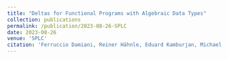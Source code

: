 ```yaml
---
title: "Deltas for Functional Programs with Algebraic Data Types"
collection: publications
permalink: /publication/2023-08-26-SPLC
date: 2023-08-26
venue: 'SPLC'
citation: 'Ferruccio Damiani, Reiner Hähnle, Eduard Kamburjan, Michael Lienhardt, Luca Paolini. (2023). <b>SPLC</b>. Accepted for Publication, ACM.'
---
```



